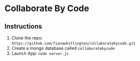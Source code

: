 # Collaborate By Code


## Instructions

1. Clone the repo: `https://github.com/fionawhittington/collaboratebycode.git`
2. Create a mongo database called `collaboratebycode`
3. Launch App: `node server.js`
